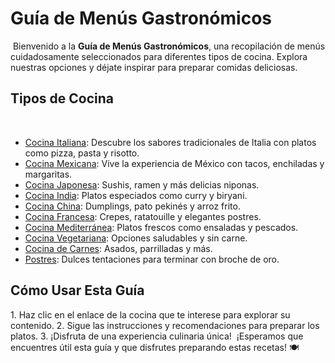 # Guía de Menús Gastronómicos
​
Bienvenido a la **Guía de Menús Gastronómicos**, una recopilación de menús cuidadosamente seleccionados para diferentes tipos de cocina. Explora nuestras opciones y déjate inspirar para preparar comidas deliciosas.
​
## Tipos de Cocina
​
- [Cocina Italiana](menus/Italiana.md): Descubre los sabores tradicionales de Italia con platos como pizza, pasta y risotto.
- [Cocina Mexicana](menus/mexicana.md): Vive la experiencia de México con tacos, enchiladas y margaritas.
- [Cocina Japonesa](menus/japonesa.md): Sushis, ramen y más delicias niponas.
- [Cocina India](menus/india.md): Platos especiados como curry y biryani.
- [Cocina China](menus/china.md): Dumplings, pato pekinés y arroz frito.
- [Cocina Francesa](menus/francesa.md): Crepes, ratatouille y elegantes postres.
- [Cocina Mediterránea](menus/mediterránea.md): Platos frescos como ensaladas y pescados.
- [Cocina Vegetariana](menus/vegetariana.md): Opciones saludables y sin carne.
- [Cocina de Carnes](menus/carnes.md): Asados, parrilladas y más.
- [Postres](menus/postres.md): Dulces tentaciones para terminar con broche de oro.
​
## Cómo Usar Esta Guía
​1. Haz clic en el enlace de la cocina que te interese para explorar su contenido.
2. Sigue las instrucciones y recomendaciones para preparar los platos.
3. ¡Disfruta de una experiencia culinaria única!
​
¡Esperamos que encuentres útil esta guía y que disfrutes preparando estas recetas! 🍽️